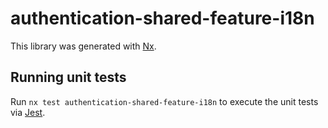 # authentication-shared-feature-i18n

This library was generated with [Nx](https://nx.dev).





## Running unit tests

Run `nx test authentication-shared-feature-i18n` to execute the unit tests via [Jest](https://jestjs.io).


